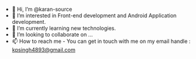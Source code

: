 - 👋 Hi, I’m @karan-source
- 👀 I’m interested in Front-end development and Android Application development.
- 🌱 I’m currently learning new technologies.
- 💞️ I’m looking to collaborate on ...
- 📫 How to reach me - You can get in touch with me on my email handle : kpsingh4893@gmail.com

<!---
karan-source/karan-source is a ✨ special ✨ repository because its `README.md` (this file) appears on your GitHub profile.
You can click the Preview link to take a look at your changes.
--->
